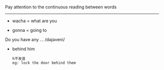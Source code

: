 Pay attention to the continuous reading between words

<hr>

- wacha = what are you


- gonna = going to

Do you have any ...
/dəjəveni/



- behind him 
  ```
  h不发音
  eg: lock the door behind them
  ```